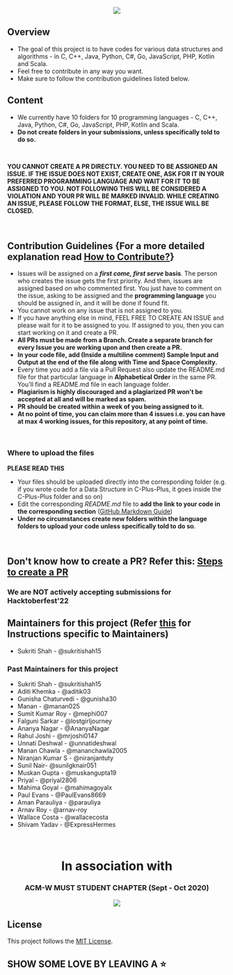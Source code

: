 <p align="center">
<img src="img/DS-Algo-Point.png"/>
</p>

## Overview

- The goal of this project is to have codes for various data structures and algorithms - in C, C++, Java, Python, C#, Go, JavaScript, PHP, Kotlin and Scala. 
- Feel free to contribute in any way you want.
- Make sure to follow the contribution guidelines listed below.

## Content

- We currently have 10 folders for 10 programming languages - C, C++, Java, Python, C#, Go, JavaScript, PHP, Kotlin and Scala.
- **Do not create folders in your submissions, unless specifically told to do so.**

<br/>

**YOU CANNOT CREATE A PR DIRECTLY. YOU NEED TO BE ASSIGNED AN ISSUE. IF THE ISSUE DOES NOT EXIST, CREATE ONE, ASK FOR IT IN YOUR PREFERRED PROGRAMMING LANGUAGE AND WAIT FOR IT TO BE ASSIGNED TO YOU. NOT FOLLOWING THIS WILL BE CONSIDERED A VIOLATION AND YOUR PR WILL BE MARKED INVALID. WHILE CREATING AN ISSUE, PLEASE FOLLOW THE FORMAT, ELSE, THE ISSUE WILL BE CLOSED.**

<br/>

## Contribution Guidelines {For a more detailed explanation read [How to Contribute?](/CONTRIBUTING.md)}

- Issues will be assigned on a **_first come, first serve_ basis**. The person who creates the issue gets the first priority. And then, issues are assigned based on who commented first. You just have to comment on the issue, asking to be assigned and the **programming language** you should be assigned in, and it will be done if found fit.
- You cannot work on any issue that is not assigned to you.
- If you have anything else in mind, FEEL FREE TO CREATE AN ISSUE and please wait for it to be assigned to you. If assigned to you, then you can start working on it and create a PR.
- **All PRs must be made from a Branch. Create a separate branch for every Issue you are working upon and then create a PR.**
- **In your code file, add (Inside a multiline comment) Sample Input and Output at the end of the file along with Time and Space Complexity.**
- Every time you add a file via a Pull Request also update the README.md file for that particular language in **Alphabetical Order** in the same PR. You'll find a README.md file in each language folder.
- **Plagiarism is highly discouraged and a plagiarized PR won't be accepted at all and will be marked as spam.**
- **PR should be created within a week of you being assigned to it.**
- **At no point of time, you can claim more than 4 issues i.e. you can have at max 4 working issues, for this repository, at any point of time.**

<br/>


### Where to upload the files

**PLEASE READ THIS**

- Your files should be uploaded directly into the corresponding folder (e.g. if you wrote code for a Data Structure in C-Plus-Plus, it goes inside the C-Plus-Plus folder and so on)
- Edit the corresponding _README.md_ file to **add the link to your code in the corresponding section** ([GitHub Markdown Guide](https://guides.github.com/features/mastering-markdown/))
- **Under no circumstances create new folders within the language folders to upload your code unless specifically told to do so**.

<br/>

## Don't know how to create a PR? Refer this: [Steps to create a PR](STEPS_FOR_PR.md)

### We are NOT actively accepting submissions for Hacktoberfest'22

## Maintainers for this project (Refer [this](MAINTAINERS.md) for Instructions specific to Maintainers)
- Sukriti Shah - @sukritishah15



### Past Maintainers for this project
- Sukriti Shah - @sukritishah15
- Aditi Khemka - @aditik03
- Gunisha Chaturvedi - @gunisha30
- Manan - @manan025
- Sumit Kumar Roy - @mephi007
- Falguni Sarkar - @lostgirljourney
- Ananya Nagar - @AnanyaNagar
- Rahul Joshi - @mrjoshi0147
- Unnati Deshwal - @unnatideshwal
- Manan Chawla - @mananchawla2005
- Niranjan Kumar S - @niranjantuty
- Sunil Nair- @sunilgknair051
- Muskan Gupta - @muskangupta19
- Priyal - @priyal2806
- Mahima Goyal - @mahimagoyalx
- Paul Evans - @PaulEvans8669
- Aman Parauliya - @parauliya
- Arnav Roy - @arnav-roy
- Wallace Costa - @wallacecosta
- Shivam Yadav - @ExpressHermes

<br/>

<div align="center">
  <h1>In association with</h1>
  <h3>ACM-W MUST STUDENT CHAPTER (Sept - Oct 2020)</h3>
  <img src="img/ACM_MUST_Logo.png"/>
</div>

## License

This project follows the [MIT License](/LICENSE).

## SHOW SOME LOVE BY LEAVING A ⭐
